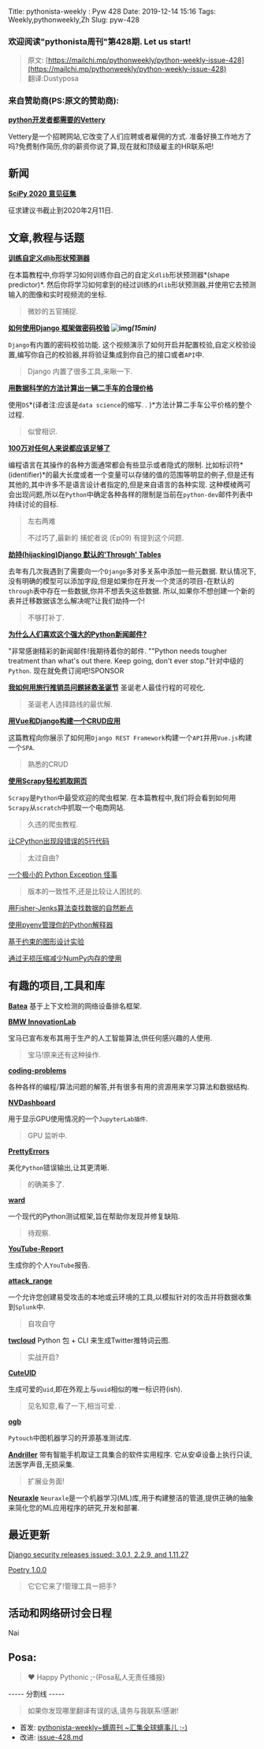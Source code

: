 Title: pythonista-weekly : Pyw 428
Date: 2019-12-14 15:16
Tags: Weekly,pythonweekly,Zh 
Slug: pyw-428

### 欢迎阅读"pythonista周刊"第428期. Let us start!


>原文: [https://mailchi.mp/pythonweekly/python-weekly-issue-428](https://mailchi.mp/pythonweekly/python-weekly-issue-428)  
>翻译:Dustyposa

### 来自赞助商(PS:原文的赞助商):
**[python开发者都需要的Vettery](https://www.vettery.com/tech?utm_source=newsletter&utm_medium=pythonweekly&utm_term=tech&utm_content=grouped&utm_campaign=ad-77579)**  

Vettery是一个招聘网站,它改变了人们应聘或者雇佣的方式. 准备好换工作地方了吗?免费制作简历,你的薪资你说了算,现在就和顶级雇主的HR联系吧!



## 新闻

**[SciPy 2020 意见征集](https://www.scipy2020.scipy.org/)**

征求建议书截止到2020年2月11日. 




## 文章,教程与话题
**[训练自定义dlib形状预测器](https://www.pyimagesearch.com/2019/12/16/training-a-custom-dlib-shape-predictor/)**

在本篇教程中,你将学习如何训练你自己的自定义`dlib`形状预测器*(shape predictor)*. 然后你将学习如何拿到的经过训练的`dlib`形状预测器,并使用它去预测输入的图像和实时视频流的坐标. 

> 微妙的五官捕捉. 

**[如何使用Django 框架做密码校验](https://www.youtube.com/watch?v=SRYBDmJlIck) ![img](https://gallery.mailchimp.com/e2e180baf855ac797ef407fc7/images/8def3887-e9e9-4a48-95e0-74045a6a23fc.png)*(15min)***

`Django`有内置的密码校验功能. 这个视频演示了如何开启并配置校验,自定义校验设置,编写你自己的校验器,并将验证集成到你自己的接口或者`API`中. 

> Django 内置了很多工具,来瞅一下. 

**[用数据科学的方法计算出一辆二手车的合理价格](https://t.co/sVcObePjlO)** 

使用`DS`*(译者注:应该是`data science`的缩写. . )*方法计算二手车公平价格的整个过程. 

> 似曾相识. 

**[100万对任何人来说都应该足够了](https://lwn.net/SubscriberLink/807218/7589bd420fa9cfbe/)**

编程语言在其操作的各种方面通常都会有些显示或者隐式的限制. 比如标识符*(identifier)*的最大长度或者一个变量可以存储的值的范围等明显的例子,但是还有其他的,其中许多不是语言设计者指定的,但是来自语言的各种实现. 这种模棱两可会出现问题,所以在`Python`中确定各种各样的限制是当前在`python-dev`邮件列表中持续讨论的目标. 

> 左右两难
>
> 不过巧了,最新的 捕蛇者说 (Ep09) 有提到这个问题. 



**[劫持(hijacking)Django 默认的'Through' Tables](https://typenil.com/hijacking-default-django-through-tables/)**

去年有几次我遇到了需要向一个`Django`多对多关系中添加一些元数据. 默认情况下,没有明确的模型可以添加字段,但是如果你在开发一个灵活的项目-在默认的`through`表中存在一些数据,你并不想丢失这些数据. 所以,如果你不想创建一个新的表并迁移数据该怎么解决呢?让我们劫持一个!

> 不够打补丁. 



**[为什么人们喜欢这个强大的Python新闻邮件?](https://powerfulpython.com/newsletter/?utm_source=pythonweekly&utm_medium=newsletter&utm_campaign=2019-12-19)**

"非常感谢精彩的新闻邮件!我期待着你的邮件. ""Python needs tougher treatment than what's out there. Keep going, don't ever stop."针对中级的`Python`. 现在就免费订阅吧!SPONSOR



**[我如何用旅行推销员问题拯救圣诞节](https://t.co/LGeDuqINzt)** 
圣诞老人最佳行程的可视化. 

> 圣诞老人选择路线的最优解. 

**[用Vue和Django构建一个CRUD应用](https://codesource.io/build-a-crud-application-vue-and-django/)**

这篇教程向你展示了如何用`Django REST Framework`构建一个`API`并用`Vue.js`构建一个`SPA`. 

> 熟悉的CRUD

**[使用Scrapy轻松抓取网页](https://www.scrapingbee.com/blog/web-scraping-with-scrapy/)**

`Scrapy`是`Python`中最受欢迎的爬虫框架. 在本篇教程中,我们将会看到如何用`Scrapy`从`scratch`中抓取一个电商网站. 

> 久违的爬虫教程. 

[让CPython出现段错误的5行代码 ](https://gist.github.com/coolreader18/6dbe0be2ae2192e90e1a809f1624c694)

> 太过自由?

[一个极小的 Python Exception 怪事](https://aroberge.blogspot.com/2019/12/a-tiny-python-exception-oddity.html)

> 版本的一致性不,还是比较让人困扰的. 

[用Fisher-Jenks算法查找数据的自然断点](https://pbpython.com/natural-breaks.html)

[使用pyenv管理你的Python解释器](https://www.marc-richter.info/using-pyenv-to-manage-your-python-interpreters/)

[基于约束的图形设计实验](https://www.anishathalye.com/2019/12/12/constraint-based-graphic-design/)

[通过无损压缩减少NumPy内存的使用](https://pythonspeed.com/articles/numpy-memory-footprint/)



## 有趣的项目,工具和库


**[Batea](https://github.com/delvelabs/batea)**
基于上下文检测的网络设备排名框架. 

**[BMW InnovationLab](https://github.com/BMW-InnovationLab)**

宝马已宣布发布其用于生产的人工智能算法,供任何感兴趣的人使用. 

> 宝马!原来还有这种操作. 

**[coding-problems](https://github.com/MTrajK/coding-problems)**

各种各样的编程/算法问题的解答,并有很多有用的资源用来学习算法和数据结构. 



**[NVDashboard](https://github.com/rapidsai/jupyterlab-nvdashboard)**

用于显示GPU使用情况的一个`JupyterLab插件`. 

> GPU 监听中. 

**[PrettyErrors](https://github.com/onelivesleft/PrettyErrors/)**

美化`Python`错误输出,让其更清晰. 

> 的确美多了. 

**[ward](https://github.com/darrenburns/ward)**

一个现代的Python测试框架,旨在帮助你发现并修复缺陷. 

> 待观察. 

**[YouTube-Report](https://github.com/A3M4/YouTube-Report)**

生成你的个人`YouTube`报告. 



**[attack_range](https://github.com/splunk/attack_range)**

一个允许您创建易受攻击的本地或云环境的工具,以模拟针对的攻击并将数据收集到`Splunk`中. 

> 自攻自守

**[twcloud](https://github.com/minimaxir/twcloud)**
Python 包 + CLI 来生成Twitter推特词云图.  

> 实战开启?

**[CuteUID](https://github.com/alexdredmon/cuteuid)**

生成可爱的`uid`,即在外观上与`uuid`相似的唯一标识符(ish). 

> 见名知意,看了一下,相当可爱. . 

**[ogb](https://github.com/snap-stanford/ogb)**

`Pytouch`中图机器学习的开源基准测试库. 



**[Andriller](https://github.com/den4uk/andriller)** 
带有智能手机取证工具集合的软件实用程序. 它从安卓设备上执行只读,法医学声音,无损采集. 

> 扩展业务面!

**[Neuraxle](https://github.com/Neuraxio/Neuraxle)**
`Neuraxle`是一个机器学习(ML)库,用于构建整洁的管道,提供正确的抽象来简化您的ML应用程序的研究,开发和部署. 

## 最近更新

[Django security releases issued: 3.0.1, 2.2.9, and 1.11.27](https://www.djangoproject.com/weblog/2019/dec/18/security-releases/)

[Poetry 1.0.0](https://python-poetry.org/blog/announcing-poetry-1-0-0.html)

> 它它它来了!管理工具一把手?



## 活动和网络研讨会日程

Nai

## Posa:
> ❤️ Happy Pythonic ;-(Posa私人无责任播报)  





----- 分割线 -----

> 如果你发现哪里翻译有误的话,请务与我联系!感谢!
>




- 首发: [pythonista-weekly~蠎周刊 ~汇集全球蠎事儿 ;-)](http://weekly.pychina.org/python-weekly/pyw-428.html)
- 改进: [issue-428.md](https://github.com/PyChina/weekly/blob/master/content/python-weekly/issue%23428.md)


